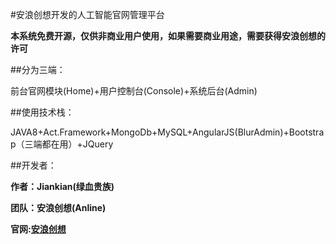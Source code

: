 #安浪创想开发的人工智能官网管理平台

**本系统免费开源，仅供非商业用户使用，如果需要商业用途，需要获得安浪创想的许可**

##分为三端：

前台官网模块(Home)+用户控制台(Console)+系统后台(Admin)

##使用技术栈：

JAVA8+Act.Framework+MongoDb+MySQL+AngularJS(BlurAdmin)+Bootstrap（三端都在用）+JQuery

##开发者：

**作者：Jiankian(绿血贵族)**

**团队：安浪创想(Anline)**

**官网:[安浪创想](http://www.anline.cn)**